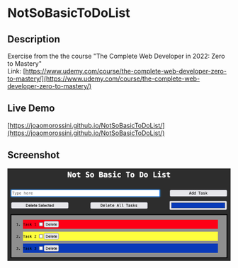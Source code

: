 # NotSoBasicToDoList

## Description
Exercise from the the course "The Complete Web Developer in 2022: Zero to Mastery"
<br>
Link: [https://www.udemy.com/course/the-complete-web-developer-zero-to-mastery/](https://www.udemy.com/course/the-complete-web-developer-zero-to-mastery/)

## Live Demo
[https://joaomorossini.github.io/NotSoBasicToDoList/](https://joaomorossini.github.io/NotSoBasicToDoList/)

## Screenshot
![Screenshot](./screenshot.png)
